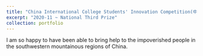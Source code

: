 ```yaml
---
title: "China International College Students' Innovation Competition(中国国际大学生'互联网+'创新大赛)"
excerpt: "2020-11 ~ National Third Prize"
collection: portfolio
---
```

I am so happy to have been able to bring help to the impoverished people in the southwestern mountainous regions of China.
